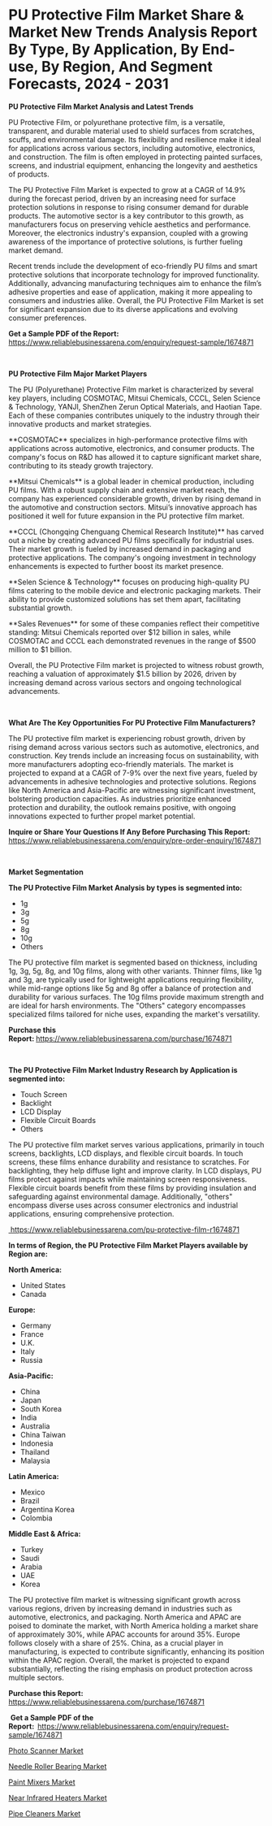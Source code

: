 <p><h1>PU Protective Film Market Share & Market New Trends Analysis Report By Type, By Application, By End-use, By Region, And Segment Forecasts, 2024 - 2031</h1></p><p><strong>PU Protective Film Market Analysis and Latest Trends</strong></p>
<p><p>PU Protective Film, or polyurethane protective film, is a versatile, transparent, and durable material used to shield surfaces from scratches, scuffs, and environmental damage. Its flexibility and resilience make it ideal for applications across various sectors, including automotive, electronics, and construction. The film is often employed in protecting painted surfaces, screens, and industrial equipment, enhancing the longevity and aesthetics of products.</p><p>The PU Protective Film Market is expected to grow at a CAGR of 14.9% during the forecast period, driven by an increasing need for surface protection solutions in response to rising consumer demand for durable products. The automotive sector is a key contributor to this growth, as manufacturers focus on preserving vehicle aesthetics and performance. Moreover, the electronics industry's expansion, coupled with a growing awareness of the importance of protective solutions, is further fueling market demand.</p><p>Recent trends include the development of eco-friendly PU films and smart protective solutions that incorporate technology for improved functionality. Additionally, advancing manufacturing techniques aim to enhance the film’s adhesive properties and ease of application, making it more appealing to consumers and industries alike. Overall, the PU Protective Film Market is set for significant expansion due to its diverse applications and evolving consumer preferences.</p></p>
<p><strong>Get a Sample PDF of the Report:&nbsp;</strong> <a href="https://www.reliablebusinessarena.com/enquiry/request-sample/1674871?utm_campaign=1497&utm_medium=2&utm_source=Github&utm_content=ia&utm_term=10102024&utm_id=pu-protective-film">https://www.reliablebusinessarena.com/enquiry/request-sample/1674871</a></p>
<p>&nbsp;</p>
<p><strong>PU Protective Film Major Market Players</strong></p>
<p><p>The PU (Polyurethane) Protective Film market is characterized by several key players, including COSMOTAC, Mitsui Chemicals, CCCL, Selen Science & Technology, YANJI, ShenZhen Zerun Optical Materials, and Haotian Tape. Each of these companies contributes uniquely to the industry through their innovative products and market strategies.</p><p>**COSMOTAC** specializes in high-performance protective films with applications across automotive, electronics, and consumer products. The company's focus on R&D has allowed it to capture significant market share, contributing to its steady growth trajectory. </p><p>**Mitsui Chemicals** is a global leader in chemical production, including PU films. With a robust supply chain and extensive market reach, the company has experienced considerable growth, driven by rising demand in the automotive and construction sectors. Mitsui’s innovative approach has positioned it well for future expansion in the PU protective film market.</p><p>**CCCL (Chongqing Chenguang Chemical Research Institute)** has carved out a niche by creating advanced PU films specifically for industrial uses. Their market growth is fueled by increased demand in packaging and protective applications. The company's ongoing investment in technology enhancements is expected to further boost its market presence.</p><p>**Selen Science & Technology** focuses on producing high-quality PU films catering to the mobile device and electronic packaging markets. Their ability to provide customized solutions has set them apart, facilitating substantial growth.</p><p>**Sales Revenues** for some of these companies reflect their competitive standing: Mitsui Chemicals reported over $12 billion in sales, while COSMOTAC and CCCL each demonstrated revenues in the range of $500 million to $1 billion. </p><p>Overall, the PU Protective Film market is projected to witness robust growth, reaching a valuation of approximately $1.5 billion by 2026, driven by increasing demand across various sectors and ongoing technological advancements.</p></p>
<p>&nbsp;</p>
<p><strong>What Are The Key Opportunities For PU Protective Film Manufacturers?</strong></p>
<p><p>The PU protective film market is experiencing robust growth, driven by rising demand across various sectors such as automotive, electronics, and construction. Key trends include an increasing focus on sustainability, with more manufacturers adopting eco-friendly materials. The market is projected to expand at a CAGR of 7-9% over the next five years, fueled by advancements in adhesive technologies and protective solutions. Regions like North America and Asia-Pacific are witnessing significant investment, bolstering production capacities. As industries prioritize enhanced protection and durability, the outlook remains positive, with ongoing innovations expected to further propel market potential.</p></p>
<p><strong>Inquire or Share Your Questions If Any Before Purchasing This Report:</strong> <a href="https://www.reliablebusinessarena.com/enquiry/pre-order-enquiry/1674871?utm_campaign=1497&utm_medium=2&utm_source=Github&utm_content=ia&utm_term=10102024&utm_id=pu-protective-film">https://www.reliablebusinessarena.com/enquiry/pre-order-enquiry/1674871</a></p>
<p>&nbsp;</p>
<p><strong>Market Segmentation</strong></p>
<p><strong>The PU Protective Film Market Analysis by types is segmented into:</strong></p>
<p><ul><li>1g</li><li>3g</li><li>5g</li><li>8g</li><li>10g</li><li>Others</li></ul></p>
<p><p>The PU protective film market is segmented based on thickness, including 1g, 3g, 5g, 8g, and 10g films, along with other variants. Thinner films, like 1g and 3g, are typically used for lightweight applications requiring flexibility, while mid-range options like 5g and 8g offer a balance of protection and durability for various surfaces. The 10g films provide maximum strength and are ideal for harsh environments. The "Others" category encompasses specialized films tailored for niche uses, expanding the market's versatility.</p></p>
<p><strong>Purchase this Report:&nbsp;</strong><a href="https://www.reliablebusinessarena.com/purchase/1674871?utm_campaign=1497&utm_medium=2&utm_source=Github&utm_content=ia&utm_term=10102024&utm_id=pu-protective-film">https://www.reliablebusinessarena.com/purchase/1674871</a></p>
<p>&nbsp;</p>
<p><strong>The PU Protective Film Market Industry Research by Application is segmented into:</strong></p>
<p><ul><li>Touch Screen</li><li>Backlight</li><li>LCD Display</li><li>Flexible Circuit Boards</li><li>Others</li></ul></p>
<p><p>The PU protective film market serves various applications, primarily in touch screens, backlights, LCD displays, and flexible circuit boards. In touch screens, these films enhance durability and resistance to scratches. For backlighting, they help diffuse light and improve clarity. In LCD displays, PU films protect against impacts while maintaining screen responsiveness. Flexible circuit boards benefit from these films by providing insulation and safeguarding against environmental damage. Additionally, "others" encompass diverse uses across consumer electronics and industrial applications, ensuring comprehensive protection.</p></p>
<p><a href="https://www.reliablebusinessarena.com/pu-protective-film-r1674871?utm_campaign=1497&utm_medium=2&utm_source=Github&utm_content=ia&utm_term=10102024&utm_id=pu-protective-film">&nbsp;https://www.reliablebusinessarena.com/pu-protective-film-r1674871</a></p>
<p><strong>In terms of Region, the PU Protective Film Market Players available by Region are:</strong></p>
<p>
    <p> <strong> North America: </strong>
        <ul>
            <li>United States</li>
            <li>Canada</li>
        </ul>
        </p> 
    <p> <strong> Europe: </strong>
        <ul>
            <li>Germany</li>
            <li>France</li>
            <li>U.K.</li>
            <li>Italy</li>
            <li>Russia</li>
        </ul>
        </p> 
    <p> <strong> Asia-Pacific: </strong>
        <ul>
            <li>China</li>
            <li>Japan</li>
            <li>South Korea</li>
            <li>India</li>
            <li>Australia</li>
            <li>China Taiwan</li>
            <li>Indonesia</li>
            <li>Thailand</li>
            <li>Malaysia</li>
        </ul>
        </p> 
    <p> <strong> Latin America: </strong>
        <ul>
            <li>Mexico</li>
            <li>Brazil</li>
            <li>Argentina Korea</li>
            <li>Colombia</li>
        </ul>
        </p> 
    <p> <strong> Middle East & Africa: </strong>
        <ul>
            <li>Turkey</li>
            <li>Saudi</li>
            <li>Arabia</li>
            <li>UAE</li>
            <li>Korea</li>
        </ul>
    </p>
    </p>
<p><p>The PU protective film market is witnessing significant growth across various regions, driven by increasing demand in industries such as automotive, electronics, and packaging. North America and APAC are poised to dominate the market, with North America holding a market share of approximately 30%, while APAC accounts for around 35%. Europe follows closely with a share of 25%. China, as a crucial player in manufacturing, is expected to contribute significantly, enhancing its position within the APAC region. Overall, the market is projected to expand substantially, reflecting the rising emphasis on product protection across multiple sectors.</p></p>
<p><strong>Purchase this Report: </strong><a href="https://www.reliablebusinessarena.com/purchase/1674871?utm_campaign=1497&utm_medium=2&utm_source=Github&utm_content=ia&utm_term=10102024&utm_id=pu-protective-film">https://www.reliablebusinessarena.com/purchase/1674871</a></p>
<p>&nbsp;<strong>Get a Sample PDF of the Report:&nbsp;&nbsp;</strong><a href="https://www.reliablebusinessarena.com/enquiry/request-sample/1674871?utm_campaign=1497&utm_medium=2&utm_source=Github&utm_content=ia&utm_term=10102024&utm_id=pu-protective-film">https://www.reliablebusinessarena.com/enquiry/request-sample/1674871</a></p>
<p><strong></strong></p>
<p><p><a href="https://www.linkedin.com/pulse/global-photo-scanner-market-trends-analysis-future-growth-prospects-vsgkc?utm_campaign=1497&utm_medium=2&utm_source=Github&utm_content=ia&utm_term=10102024&utm_id=pu-protective-film">Photo Scanner Market</a></p><p><a href="https://www.linkedin.com/pulse/needle-roller-bearing-market-pulse-141-expansion-blueprint-woive?utm_campaign=1497&utm_medium=2&utm_source=Github&utm_content=ia&utm_term=10102024&utm_id=pu-protective-film">Needle Roller Bearing Market</a></p><p><a href="https://www.linkedin.com/pulse/consumer-behavior-shifts-paint-mixers-market-demand-analysis-forecast-efcge?utm_campaign=1497&utm_medium=2&utm_source=Github&utm_content=ia&utm_term=10102024&utm_id=pu-protective-film">Paint Mixers Market</a></p><p><a href="https://www.linkedin.com/pulse/analyzing-global-near-infrared-heaters-market-growth-prospects-0lbfc?utm_campaign=1497&utm_medium=2&utm_source=Github&utm_content=ia&utm_term=10102024&utm_id=pu-protective-film">Near Infrared Heaters Market</a></p><p><a href="https://www.linkedin.com/pulse/global-pipe-cleaners-market-focus-application-end-use-uxcoc?utm_campaign=1497&utm_medium=2&utm_source=Github&utm_content=ia&utm_term=10102024&utm_id=pu-protective-film">Pipe Cleaners Market</a></p></p>